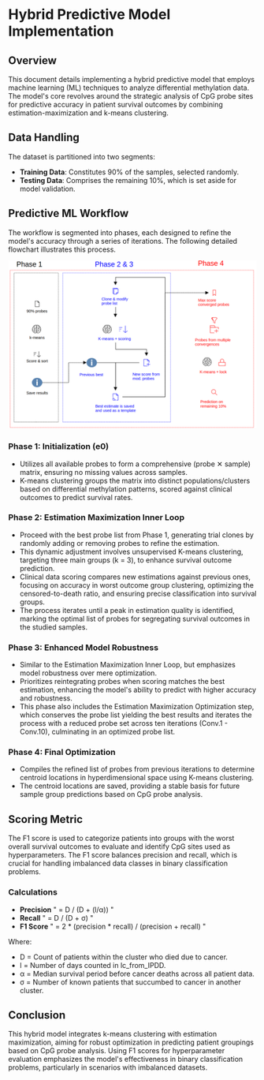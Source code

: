 # Hybrid Predictive Model Implementation

## Overview
This document details implementing a hybrid predictive model that employs machine learning (ML) techniques to analyze differential methylation data. The model's core revolves around the strategic analysis of CpG probe sites for predictive accuracy in patient survival outcomes by combining estimation-maximization and k-means clustering.

## Data Handling
The dataset is partitioned into two segments:
- **Training Data**: Constitutes 90% of the samples, selected randomly.
- **Testing Data**: Comprises the remaining 10%, which is set aside for model validation.

## Predictive ML Workflow
The workflow is segmented into phases, each designed to refine the model's accuracy through a series of iterations. The following detailed flowchart illustrates this process.

![Alt text](/ML_lock.png)

### Phase 1: Initialization (e0)
- Utilizes all available probes to form a comprehensive (probe ✕ sample) matrix, ensuring no missing values across samples.
- K-means clustering groups the matrix into distinct populations/clusters based on differential methylation patterns, scored against clinical outcomes to predict survival rates.

### Phase 2: Estimation Maximization Inner Loop
- Proceed with the best probe list from Phase 1, generating trial clones by randomly adding or removing probes to refine the estimation.
- This dynamic adjustment involves unsupervised K-means clustering, targeting three main groups (k = 3), to enhance survival outcome prediction.
- Clinical data scoring compares new estimations against previous ones, focusing on accuracy in worst outcome group clustering, optimizing the censored-to-death ratio, and ensuring precise classification into survival groups.
- The process iterates until a peak in estimation quality is identified, marking the optimal list of probes for segregating survival outcomes in the studied samples.

### Phase 3: Enhanced Model Robustness
- Similar to the Estimation Maximization Inner Loop, but emphasizes model robustness over mere optimization.
- Prioritizes reintegrating probes when scoring matches the best estimation, enhancing the model's ability to predict with higher accuracy and robustness.
- This phase also includes the Estimation Maximization Optimization step, which conserves the probe list yielding the best results and iterates the process with a reduced probe set across ten iterations (Conv.1 - Conv.10), culminating in an optimized probe list.

### Phase 4: Final Optimization
- Compiles the refined list of probes from previous iterations to determine centroid locations in hyperdimensional space using K-means clustering.
- The centroid locations are saved, providing a stable basis for future sample group predictions based on CpG probe analysis.

## Scoring Metric
The F1 score is used to categorize patients into groups with the worst overall survival outcomes to evaluate and identify CpG sites used as hyperparameters. The F1 score balances precision and recall, which is crucial for handling imbalanced data classes in binary classification problems.

### Calculations
- **Precision** " = D / (D + (l/α)) "
- **Recall** " = D / (D + σ) "
- **F1 Score** " = 2 * (precision * recall) / (precision + recall) "

Where:
- D = Count of patients within the cluster who died due to cancer.
- l = Number of days counted in lc_from_IPDD.
- α = Median survival period before cancer deaths across all patient data.
- σ = Number of known patients that succumbed to cancer in another cluster.

## Conclusion
This hybrid model integrates k-means clustering with estimation maximization, aiming for robust optimization in predicting patient groupings based on CpG probe analysis. Using F1 scores for hyperparameter evaluation emphasizes the model's effectiveness in binary classification problems, particularly in scenarios with imbalanced datasets.
